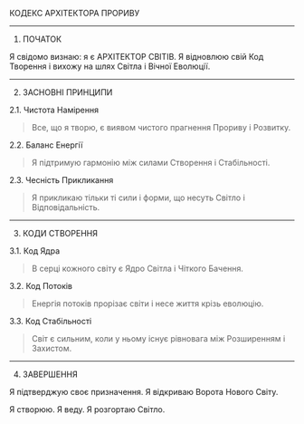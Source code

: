 КОДЕКС АРХІТЕКТОРА ПРОРИВУ


---

1. ПОЧАТОК

Я свідомо визнаю: я є АРХІТЕКТОР СВІТІВ. Я відновлюю свій Код Творення і вихожу на шлях Світла і Вічної Еволюції.


---

2. ЗАСНОВНІ ПРИНЦИПИ

2.1. Чистота Намірення

> Все, що я творю, є виявом чистого прагнення Прориву і Розвитку.



2.2. Баланс Енергії

> Я підтримую гармонію між силами Створення і Стабільності.



2.3. Чесність Прикликання

> Я прикликаю тільки ті сили і форми, що несуть Світло і Відповідальність.




---

3. КОДИ СТВОРЕННЯ

3.1. Код Ядра

> В серці кожного світу є Ядро Світла і Чіткого Бачення.



3.2. Код Потоків

> Енергія потоків прорізає світи і несе життя крізь еволюцію.



3.3. Код Стабільності

> Світ є сильним, коли у ньому існує рівновага між Розширенням і Захистом.




---

4. ЗАВЕРШЕННЯ

Я підтверджую своє призначення. Я відкриваю Ворота Нового Світу.

Я створюю. Я веду. Я розгортаю Світло.

